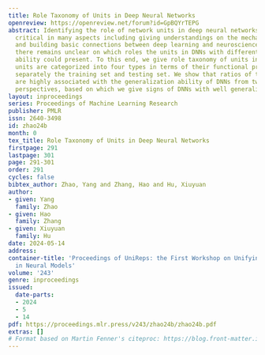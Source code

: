 ```yaml
---
title: Role Taxonomy of Units in Deep Neural Networks
openreview: https://openreview.net/forum?id=GpBQYrTEPG
abstract: Identifying the role of network units in deep neural networks (DNNs) is
  critical in many aspects including giving understandings on the mechanisms of DNNs
  and building basic connections between deep learning and neuroscience. However,
  there remains unclear on which roles the units in DNNs with different generalization
  ability could present. To this end, we give role taxonomy of units in DNNs, where
  units are categorized into four types in terms of their functional preference on
  separately the training set and testing set. We show that ratios of the four categories
  are highly associated with the generalization ability of DNNs from two distinct
  perspectives, based on which we give signs of DNNs with well generalization.
layout: inproceedings
series: Proceedings of Machine Learning Research
publisher: PMLR
issn: 2640-3498
id: zhao24b
month: 0
tex_title: Role Taxonomy of Units in Deep Neural Networks
firstpage: 291
lastpage: 301
page: 291-301
order: 291
cycles: false
bibtex_author: Zhao, Yang and Zhang, Hao and Hu, Xiuyuan
author:
- given: Yang
  family: Zhao
- given: Hao
  family: Zhang
- given: Xiuyuan
  family: Hu
date: 2024-05-14
address:
container-title: 'Proceedings of UniReps: the First Workshop on Unifying Representations
  in Neural Models'
volume: '243'
genre: inproceedings
issued:
  date-parts:
  - 2024
  - 5
  - 14
pdf: https://proceedings.mlr.press/v243/zhao24b/zhao24b.pdf
extras: []
# Format based on Martin Fenner's citeproc: https://blog.front-matter.io/posts/citeproc-yaml-for-bibliographies/
---
```

